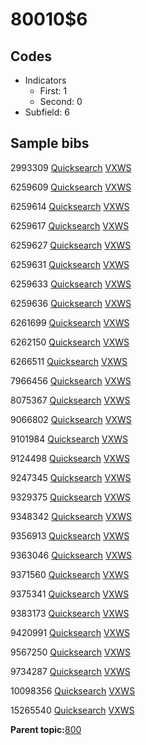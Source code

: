 # 80010$6

## Codes

-   Indicators
    -   First: 1
    -   Second: 0
-   Subfield: 6

## Sample bibs

2993309 [Quicksearch](https://search.library.yale.edu/catalog/2993309) [VXWS](http://prodorbis.library.yale.edu:7014/vxws/GetHoldingsService?bibId=2993309)

6259609 [Quicksearch](https://search.library.yale.edu/catalog/6259609) [VXWS](http://prodorbis.library.yale.edu:7014/vxws/GetHoldingsService?bibId=6259609)

6259614 [Quicksearch](https://search.library.yale.edu/catalog/6259614) [VXWS](http://prodorbis.library.yale.edu:7014/vxws/GetHoldingsService?bibId=6259614)

6259617 [Quicksearch](https://search.library.yale.edu/catalog/6259617) [VXWS](http://prodorbis.library.yale.edu:7014/vxws/GetHoldingsService?bibId=6259617)

6259627 [Quicksearch](https://search.library.yale.edu/catalog/6259627) [VXWS](http://prodorbis.library.yale.edu:7014/vxws/GetHoldingsService?bibId=6259627)

6259631 [Quicksearch](https://search.library.yale.edu/catalog/6259631) [VXWS](http://prodorbis.library.yale.edu:7014/vxws/GetHoldingsService?bibId=6259631)

6259633 [Quicksearch](https://search.library.yale.edu/catalog/6259633) [VXWS](http://prodorbis.library.yale.edu:7014/vxws/GetHoldingsService?bibId=6259633)

6259636 [Quicksearch](https://search.library.yale.edu/catalog/6259636) [VXWS](http://prodorbis.library.yale.edu:7014/vxws/GetHoldingsService?bibId=6259636)

6261699 [Quicksearch](https://search.library.yale.edu/catalog/6261699) [VXWS](http://prodorbis.library.yale.edu:7014/vxws/GetHoldingsService?bibId=6261699)

6262150 [Quicksearch](https://search.library.yale.edu/catalog/6262150) [VXWS](http://prodorbis.library.yale.edu:7014/vxws/GetHoldingsService?bibId=6262150)

6266511 [Quicksearch](https://search.library.yale.edu/catalog/6266511) [VXWS](http://prodorbis.library.yale.edu:7014/vxws/GetHoldingsService?bibId=6266511)

7966456 [Quicksearch](https://search.library.yale.edu/catalog/7966456) [VXWS](http://prodorbis.library.yale.edu:7014/vxws/GetHoldingsService?bibId=7966456)

8075367 [Quicksearch](https://search.library.yale.edu/catalog/8075367) [VXWS](http://prodorbis.library.yale.edu:7014/vxws/GetHoldingsService?bibId=8075367)

9066802 [Quicksearch](https://search.library.yale.edu/catalog/9066802) [VXWS](http://prodorbis.library.yale.edu:7014/vxws/GetHoldingsService?bibId=9066802)

9101984 [Quicksearch](https://search.library.yale.edu/catalog/9101984) [VXWS](http://prodorbis.library.yale.edu:7014/vxws/GetHoldingsService?bibId=9101984)

9124498 [Quicksearch](https://search.library.yale.edu/catalog/9124498) [VXWS](http://prodorbis.library.yale.edu:7014/vxws/GetHoldingsService?bibId=9124498)

9247345 [Quicksearch](https://search.library.yale.edu/catalog/9247345) [VXWS](http://prodorbis.library.yale.edu:7014/vxws/GetHoldingsService?bibId=9247345)

9329375 [Quicksearch](https://search.library.yale.edu/catalog/9329375) [VXWS](http://prodorbis.library.yale.edu:7014/vxws/GetHoldingsService?bibId=9329375)

9348342 [Quicksearch](https://search.library.yale.edu/catalog/9348342) [VXWS](http://prodorbis.library.yale.edu:7014/vxws/GetHoldingsService?bibId=9348342)

9356913 [Quicksearch](https://search.library.yale.edu/catalog/9356913) [VXWS](http://prodorbis.library.yale.edu:7014/vxws/GetHoldingsService?bibId=9356913)

9363046 [Quicksearch](https://search.library.yale.edu/catalog/9363046) [VXWS](http://prodorbis.library.yale.edu:7014/vxws/GetHoldingsService?bibId=9363046)

9371560 [Quicksearch](https://search.library.yale.edu/catalog/9371560) [VXWS](http://prodorbis.library.yale.edu:7014/vxws/GetHoldingsService?bibId=9371560)

9375341 [Quicksearch](https://search.library.yale.edu/catalog/9375341) [VXWS](http://prodorbis.library.yale.edu:7014/vxws/GetHoldingsService?bibId=9375341)

9383173 [Quicksearch](https://search.library.yale.edu/catalog/9383173) [VXWS](http://prodorbis.library.yale.edu:7014/vxws/GetHoldingsService?bibId=9383173)

9420991 [Quicksearch](https://search.library.yale.edu/catalog/9420991) [VXWS](http://prodorbis.library.yale.edu:7014/vxws/GetHoldingsService?bibId=9420991)

9567250 [Quicksearch](https://search.library.yale.edu/catalog/9567250) [VXWS](http://prodorbis.library.yale.edu:7014/vxws/GetHoldingsService?bibId=9567250)

9734287 [Quicksearch](https://search.library.yale.edu/catalog/9734287) [VXWS](http://prodorbis.library.yale.edu:7014/vxws/GetHoldingsService?bibId=9734287)

10098356 [Quicksearch](https://search.library.yale.edu/catalog/10098356) [VXWS](http://prodorbis.library.yale.edu:7014/vxws/GetHoldingsService?bibId=10098356)

15265540 [Quicksearch](https://search.library.yale.edu/catalog/15265540) [VXWS](http://prodorbis.library.yale.edu:7014/vxws/GetHoldingsService?bibId=15265540)

**Parent topic:**[800](../../tags/800/800.md)

